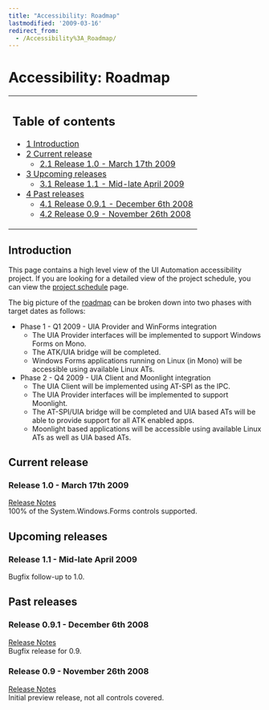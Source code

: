 ```yaml
---
title: "Accessibility: Roadmap"
lastmodified: '2009-03-16'
redirect_from:
  - /Accessibility%3A_Roadmap/
---
```


Accessibility: Roadmap
======================

<table>
<col width="100%" />
<tbody>
<tr class="odd">
<td align="left"><h2>Table of contents</h2>
<ul>
<li><a href="#introduction">1 Introduction</a></li>
<li><a href="#current-release">2 Current release</a>
<ul>
<li><a href="#release-10---march-17th-2009">2.1 Release 1.0 - March 17th 2009</a></li>
</ul></li>
<li><a href="#upcoming-releases">3 Upcoming releases</a>
<ul>
<li><a href="#release-11---mid-late-april-2009">3.1 Release 1.1 - Mid-late April 2009</a></li>
</ul></li>
<li><a href="#past-releases">4 Past releases</a>
<ul>
<li><a href="#release-091---december-6th-2008">4.1 Release 0.9.1 - December 6th 2008</a></li>
<li><a href="#release-09---november-26th-2008">4.2 Release 0.9 - November 26th 2008</a></li>
</ul></li>
</ul></td>
</tr>
</tbody>
</table>

Introduction
------------

This page contains a high level view of the UI Automation accessibility project. If you are looking for a detailed view of the project schedule, you can view the [project schedule](/Accessibility:_Project_Schedule) page.

The big picture of the [roadmap](/Accessibility:_Roadmap) can be broken down into two phases with target dates as follows:

-   Phase 1 - Q1 2009 - UIA Provider and WinForms integration
    -   The UIA Provider interfaces will be implemented to support Windows Forms on Mono.
    -   The ATK/UIA bridge will be completed.
    -   Windows Forms applications running on Linux (in Mono) will be accessible using available Linux ATs.
-   Phase 2 - Q4 2009 - UIA Client and Moonlight integration
    -   The UIA Client will be implemented using AT-SPI as the IPC.
    -   The UIA Provider interfaces will be implemented to support Moonlight.
    -   The AT-SPI/UIA bridge will be completed and UIA based ATs will be able to provide support for all ATK enabled apps.
    -   Moonlight based applications will be accessible using available Linux ATs as well as UIA based ATs.

Current release
---------------

### Release 1.0 - March 17th 2009

[Release Notes](/Accessibility:_Release_Notes_1.0)<br/>
100% of the System.Windows.Forms controls supported.

Upcoming releases
-----------------

### Release 1.1 - Mid-late April 2009

Bugfix follow-up to 1.0.

Past releases
-------------

### Release 0.9.1 - December 6th 2008

[Release Notes](/Accessibility:_Release_Notes_0.9.1)<br/>
Bugfix release for 0.9.

### Release 0.9 - November 26th 2008

[Release Notes](/Accessibility:_Release_Notes_0.9)<br/>
Initial preview release, not all controls covered.
